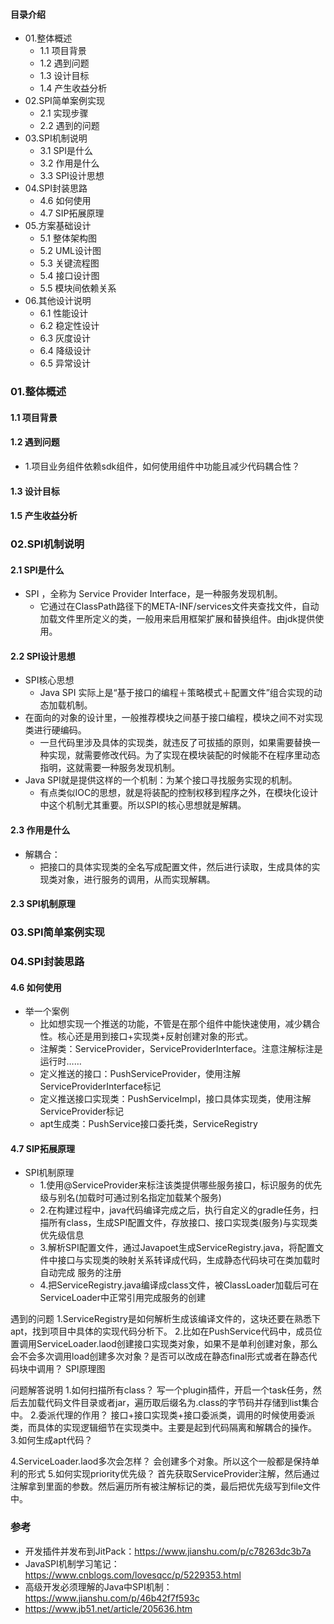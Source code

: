 #### 目录介绍
- 01.整体概述
    - 1.1 项目背景
    - 1.2 遇到问题
    - 1.3 设计目标
    - 1.4 产生收益分析
- 02.SPI简单案例实现
    - 2.1 实现步骤
    - 2.2 遇到的问题
- 03.SPI机制说明
    - 3.1 SPI是什么
    - 3.2 作用是什么
    - 3.3 SPI设计思想
- 04.SPI封装思路
    - 4.6 如何使用
    - 4.7 SIP拓展原理
- 05.方案基础设计
    - 5.1 整体架构图
    - 5.2 UML设计图
    - 5.3 关键流程图
    - 5.4 接口设计图
    - 5.5 模块间依赖关系
- 06.其他设计说明
    - 6.1 性能设计
    - 6.2 稳定性设计
    - 6.3 灰度设计
    - 6.4 降级设计
    - 6.5 异常设计



### 01.整体概述
#### 1.1 项目背景


#### 1.2 遇到问题
- 1.项目业务组件依赖sdk组件，如何使用组件中功能且减少代码耦合性？


#### 1.3 设计目标


#### 1.5 产生收益分析


### 02.SPI机制说明
#### 2.1 SPI是什么
- SPI ，全称为 Service Provider Interface，是一种服务发现机制。
    - 它通过在ClassPath路径下的META-INF/services文件夹查找文件，自动加载文件里所定义的类，一般用来启用框架扩展和替换组件。由jdk提供使用。


#### 2.2 SPI设计思想
- SPI核心思想
    - Java SPI 实际上是“基于接口的编程＋策略模式＋配置文件”组合实现的动态加载机制。
- 在面向的对象的设计里，一般推荐模块之间基于接口编程，模块之间不对实现类进行硬编码。
    - 一旦代码里涉及具体的实现类，就违反了可拔插的原则，如果需要替换一种实现，就需要修改代码。为了实现在模块装配的时候能不在程序里动态指明，这就需要一种服务发现机制。
- Java SPI就是提供这样的一个机制：为某个接口寻找服务实现的机制。
    - 有点类似IOC的思想，就是将装配的控制权移到程序之外，在模块化设计中这个机制尤其重要。所以SPI的核心思想就是解耦。


#### 2.3 作用是什么
- 解耦合：
    - 把接口的具体实现类的全名写成配置文件，然后进行读取，生成具体的实现类对象，进行服务的调用，从而实现解耦。



#### 2.3 SPI机制原理


### 03.SPI简单案例实现



### 04.SPI封装思路
#### 4.6 如何使用
- 举一个案例
    - 比如想实现一个推送的功能，不管是在那个组件中能快速使用，减少耦合性。核心还是用到接口+实现类+反射创建对象的形式。
    - 注解类：ServiceProvider，ServiceProviderInterface。注意注解标注是运行时……
    - 定义推送的接口：PushServiceProvider，使用注解ServiceProviderInterface标记
    - 定义推送接口实现类：PushServiceImpl，接口具体实现类，使用注解ServiceProvider标记
    - apt生成类：PushService接口委托类，ServiceRegistry


#### 4.7 SIP拓展原理
- SPI机制原理
    - 1.使用@ServiceProvider来标注该类提供哪些服务接口，标识服务的优先级与别名(加载时可通过别名指定加载某个服务)
    - 2.在构建过程中，java代码编译完成之后，执行自定义的gradle任务，扫描所有class，生成SPI配置文件，存放接口、接口实现类(服务)与实现类优先级信息
    - 3.解析SPI配置文件，通过Javapoet生成ServiceRegistry.java，将配置文件中接口与实现类的映射关系转译成代码，生成静态代码块可在类加载时自动完成 服务的注册
    - 4.把ServiceRegistry.java编译成class文件，被ClassLoader加载后可在ServiceLoader中正常引用完成服务的创建



遇到的问题
1.ServiceRegistry是如何解析生成该编译文件的，这块还要在熟悉下apt，找到项目中具体的实现代码分析下。
2.比如在PushService代码中，成员位置调用ServiceLoader.laod创建接口实现类对象，如果不是单利创建对象，那么会不会多次调用load创建多次对象？是否可以改成在静态final形式或者在静态代码块中调用？
SPI原理图

问题解答说明
1.如何扫描所有class？
写一个plugin插件，开启一个task任务，然后去加载代码文件目录或者jar，遍历取后缀名为.class的字节码并存储到list集合中。
2.委派代理的作用？
接口+接口实现类+接口委派类，调用的时候使用委派类，而具体的实现逻辑细节在实现类中。主要是起到代码隔离和解耦合的操作。
3.如何生成apt代码？

4.ServiceLoader.laod多次会怎样？
会创建多个对象。所以这个一般都是保持单利的形式
5.如何实现priority优先级？
首先获取ServiceProvider注解，然后通过注解拿到里面的参数。然后遍历所有被注解标记的类，最后把优先级写到file文件中。


### 参考
- 开发插件并发布到JitPack：https://www.jianshu.com/p/c78263dc3b7a
- JavaSPI机制学习笔记：https://www.cnblogs.com/lovesqcc/p/5229353.html
- 高级开发必须理解的Java中SPI机制：https://www.jianshu.com/p/46b42f7f593c
- https://www.jb51.net/article/205636.htm
